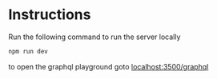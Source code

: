 # Instructions
Run the following command to run the server locally
```bash
npm run dev
```
to open the graphql playground goto [localhost:3500/graphql](http://localhost:3500/graphql)